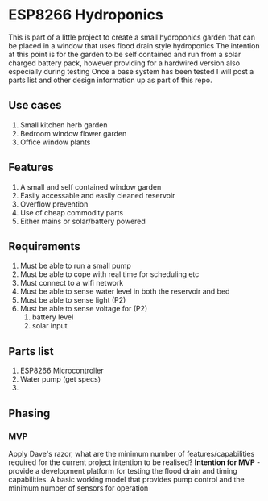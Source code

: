 # ESP8266 Hydroponics
This is part of a little project to create a small hydroponics garden that can be placed in a window 
that uses flood drain style hydroponics 
The intention at this point is for the garden to be self contained and run from a solar charged 
battery pack, however providing for a hardwired version also especially during testing
Once a base system has been tested I will post a parts list and other design information up as part of this repo.
## Use cases
1. Small kitchen herb garden
2. Bedroom window flower garden
3. Office window plants

## Features
1. A small and self contained window garden
2. Easily accessable and easily cleaned reservoir
3. Overflow prevention
4. Use of cheap commodity parts
5. Either mains or solar/battery powered

## Requirements
1. Must be able to run a small pump
2. Must be able to cope with real time for scheduling etc
3. Must connect to a wifi network
4. Must be able to sense water level in both the reservoir and bed
5. Must be able to sense light (P2)
6. Must be able to sense voltage for (P2)
   1. battery level
   2. solar input

## Parts list
1. ESP8266 Microcontroller
2. Water pump (get specs)
3. 

## Phasing
### MVP
Apply Dave's razor, what are the minimum number of features/capabilities required for the current project intention to be realised?
**Intention for MVP** - provide a development platform for testing the flood drain and timing capabilities.
A basic working model that provides pump control and the minimum number of sensors for operation